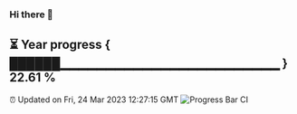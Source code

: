 ### Hi there 👋
⏳ Year progress { ██████▁▁▁▁▁▁▁▁▁▁▁▁▁▁▁▁▁▁▁▁▁▁▁▁ } 22.61 %
---
⏰ Updated on Fri, 24 Mar 2023 12:27:15 GMT
![Progress Bar CI](https://github.com/liununu/liununu/workflows/Progress%20Bar%20CI/badge.svg)
